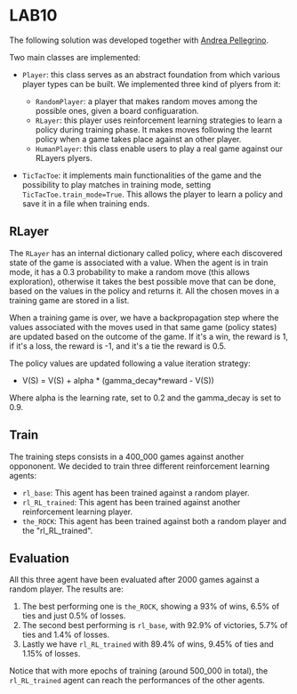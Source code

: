 # LAB10

The following solution was developed together with [Andrea Pellegrino](https://github.com/andry2327/Computational-Intelligence).

Two main classes are implemented:
- `Player`: this class serves as an abstract foundation from which various player types can be built. We implemented three kind of plyers from it:
  - ```RandomPlayer```: a player that makes random moves among the possible ones, given a board configuaration.
  - ```RLayer```: this player uses reinforcement learning strategies to learn a policy during training phase. It makes moves following the learnt policy when a game takes place against an other player.
  - ```HumanPlayer```: this class enable users to play a real game against our RLayers plyers.

- ```TicTacToe```: it implements main functionalities of the game and the possibility to play matches in training mode, setting ```TicTacToe.train_mode=True```. This allows the player to learn a policy and save it in a file when training ends.

## RLayer

The ```RLayer``` has an internal dictionary called policy, where each discovered state of the game is associated with a value. 
When the agent is in train mode, it has a 0.3 probability to make a random move (this allows exploration), otherwise it takes the best possible move that can be done, based on the values in the policy and returns it. 
All the chosen moves in a training game are stored in a list.

When a training game is over, we have a backpropagation step where the values associated with the moves used in that same game (policy states) are updated based on the outcome of the game. If it's a win, the reward is 1, if it's a loss, the reward is -1, and it's a tie the reward is 0.5.

The policy values are updated following a value iteration strategy:
- V(S) = V(S) + alpha * (gamma_decay*reward - V(S))

Where alpha is the learning rate, set to 0.2 and the gamma_decay is set to 0.9.
## Train
The training steps consists in a 400_000 games against another oppononent.
We decided to train three different reinforcement learning agents:
- ```rl_base```: This agent has been trained against a random player.
- ```rl_RL_trained```: This agent has been trained against another reinforcement learning player.
- ```the_ROCK```: This agent has been trained against both a random player and the "rl_RL_trained".

## Evaluation
All this three agent have been evaluated after 2000 games against a random player.
The results are:
1) The best performing one is ```the_ROCK```, showing a 93% of wins, 6.5% of ties and just 0.5% of losses.
2) The second best performing is ```rl_base```, with 92.9% of victories, 5.7% of ties and 1.4% of losses.
3) Lastly we have ```rl_RL_trained``` with 89.4% of wins, 9.45% of ties and 1.15% of losses.

Notice that with more epochs of training (around 500_000 in total), the ```rl_RL_trained``` agent can reach the performances of the other agents.


